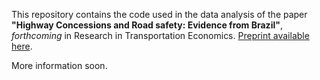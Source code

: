 This repository contains the code used in the data analysis of the paper **"Highway Concessions and Road safety: Evidence from Brazil"**, *forthcoming* in Research in Transportation Economics. [Preprint available here](https://osf.io/preprints/socarxiv/rqew3).

More information soon.
